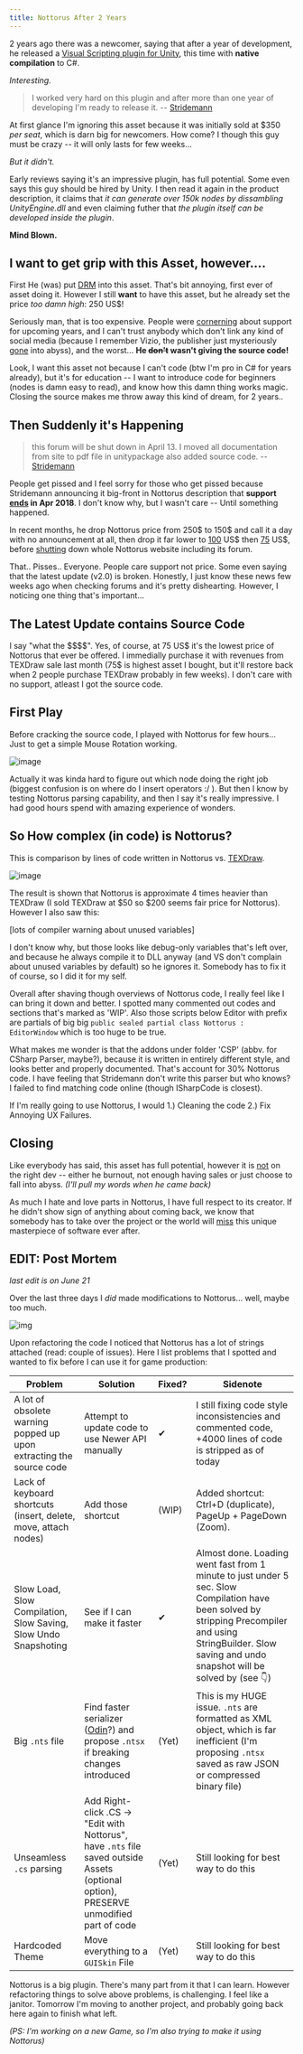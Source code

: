 ```yaml
---
title: Nottorus After 2 Years
---
```


2 years ago there was a newcomer, saying that after a year of development, he released a [Visual Scripting plugin for Unity](https://www.assetstore.unity3d.com/en/#!/content/59656), this time with **native compilation** to C#.

*Interesting.*

> I worked very hard on this plugin and after more than one year of developing I'm ready to release it.
> -- [Stridemann](https://forum.unity.com/threads/395750/)

At first glance I'm ignoring this asset because it was initially sold at $350 *per seat*, which is darn big for newcomers. How come? I though this guy must be crazy -- it will only lasts for few weeks...

*But it didn't.*

Early reviews saying it's an impressive plugin, has full potential. Some even says this guy should be hired by Unity. I then read it again in the product description, it claims that *it can generate over 150k nodes by dissambling UnityEngine.dll* and even claiming futher that *the plugin itself can be developed inside the plugin*.

**Mind Blown.**

## I want to get grip with this Asset, however....

First He (was) put [DRM](https://forum.unity.com/threads/395750/page-19#post-3048152) into this asset. That's bit annoying, first ever of asset doing it. However I still **want** to have this asset, but he already set the price *too damn high*: 250 US$!

Seriously man, that is too expensive. People were [cornerning](https://forum.unity.com/threads/395750/#post-2598208) about support for upcoming years, and I can't trust anybody which don't link any kind of social media (because I remember Vizio, the publisher just mysteriously [gone](https://forum.unity.com/threads/59121/page-26#post-2220138) into abyss), and the worst... **He ~~don't~~ wasn't giving the source code!**

Look, I want this asset not because I can't code (btw I'm pro in C# for years already), but it's for education -- I want to introduce code for beginners (nodes is damn easy to read), and know how this damn thing works magic. Closing the source makes me throw away this kind of dream, for 2 years..

## Then Suddenly it's Happening

> this forum will be shut down in April 13. I moved all documentation from site to pdf file in unitypackage also added source code. -- [Stridemann](https://google.com/search?q=cache:nottorus.net/forum/viewthread.php?thread_id=383)

People get pissed and I feel sorry for those who get pissed because Stridemann announcing it big-front in Nottorus description that **support [ends](https://forum.unity.com/threads/395750/page-22#post-3395732) in Apr 2018**. I don't know why, but I wasn't care -- Until something happened.

In recent months, he drop Nottorus price from 250$ to 150$ and call it a day with no announcement at all, then drop it far lower to [100](https://forum.unity.com/threads/395750/page-22#post-3447509) US$ then [75](https://forum.unity.com/threads/395750/page-22#post-3456300) US$, before [shutting](https://forum.unity.com/threads/395750/page-22#post-3455919) down whole Nottorus website including its forum.

That.. Pisses.. Everyone. People care support not price. Some even saying that the latest update (v2.0) is broken. Honestly, I just know these news few weeks ago when checking forums and it's pretty dishearting. However, I noticing one thing that's important...

## The Latest Update contains Source Code

I say "what the \$\$\$\$". Yes, of course, at 75 US$ it's the lowest price of Nottorus that ever be offered. I immedially purchase it with revenues from TEXDraw sale last month (75$ is highest asset I bought, but it'll restore back when 2 people purchase TEXDraw probably in few weeks). I don't care with no support, atleast I got the source code.

## First Play

Before cracking the source code, I played with Nottorus for few hours... Just to get a simple Mouse Rotation working.

![image]({{site.img}}nottorus-camview.png)

Actually it was kinda hard to figure out which node doing the right job (biggest confusion is on where do I insert operators :/ ). But then I know by testing Nottorus parsing capability, and then I say it's really impressive. I had good hours spend with amazing experience of wonders.

## So How complex (in code) is Nottorus?

This is comparison by lines of code written in Nottorus vs. [TEXDraw](http://u3d.as/cco).

![image]({{site.img}}cdmtr-not-tex.png)

The result is shown that Nottorus is approximate 4 times heavier than TEXDraw (I sold TEXDraw at $50 so $200 seems fair price for Nottorus). However I also saw this:

[lots of compiler warning about unused variables]

I don't know why, but those looks like debug-only variables that's left over, and because he always compile it to DLL anyway (and VS don't complain about unused variables by default) so he ignores it. Somebody has to fix it of course, so I did it for my self.

Overall after shaving though overviews of Nottorus code, I really feel like I can bring it down and better. I spotted many commented out codes and sections that's marked as 'WIP'. Also those scripts below Editor with prefix are partials of big big `public sealed partial class Nottorus : EditorWindow` which is too huge to be true.

What makes me wonder is that the addons under folder 'CSP' (abbv. for CSharp Parser, maybe?), because it is written in entirely different style, and looks better and properly documented. That's account for 30% Nottorus code. I have feeling that Stridemann don't write this parser but who knows? I failed to find matching code online (though ISharpCode is closest).

If I'm really going to use Nottorus, I would 1.) Cleaning the code 2.) Fix Annoying UX Failures.

## Closing

Like everybody has said, this asset has full potential, however it is [not](https://forum.unity.com/threads/395750/page-23#post-3465395) on the right dev -- either he burnout, not enough having sales or just choose to fall into abyss. *(I'll pull my words when he came back)*

As much I hate and love parts in Nottorus, I have full respect to its creator. If he didn't show sign of anything about coming back, we know that somebody has to take over the project or the world will [miss](https://forum.unity.com/threads/395750/page-23#post-3502475) this unique masterpiece of software ever after.

## EDIT: Post Mortem

*last edit is on June 21*

Over the last three days I *did* made modifications to Nottorus... well, maybe too much.

![img]({{site.img}}nottorus-gitpatches.png)

Upon refactoring the code I noticed that Nottorus has a lot of strings attached (read: couple of issues). Here I list problems that I spotted and wanted to fix before I can use it for game production:

Problem | Solution | Fixed? | Sidenote |
---|---|---|---|
A lot of obsolete warning popped up upon extracting the source code | Attempt to update code to use Newer API manually | ✔ | I still fixing code style inconsistencies and commented code, +4000 lines of code is stripped as of today |
Lack of keyboard shortcuts (insert, delete, move, attach nodes) | Add those shortcut | (WIP) | Added shortcut: Ctrl+D (duplicate), PageUp + PageDown (Zoom). |
Slow Load, Slow Compilation, Slow Saving, Slow Undo Snapshoting | See if I can make it faster | ✔ | Almost done. Loading went fast from 1 minute to just under 5 sec. Slow Compilation have been solved by stripping Precompiler and using StringBuilder. Slow saving and undo snapshot will be solved by (see 👇) |
Big `.nts` file | Find faster serializer ([Odin](https://github.com/TeamSirenix/odin-serializer)?) and propose `.ntsx` if breaking changes introduced | (Yet) | This is my HUGE issue. `.nts` are formatted as XML object, which is far inefficient (I'm proposing `.ntsx` saved as raw JSON or compressed binary file) |
Unseamless `.cs` parsing | Add Right-click .CS -> "Edit with Nottorus", have `.nts` file saved outside Assets (optional option), PRESERVE unmodified part of code | (Yet) | Still looking for best way to do this |
Hardcoded Theme | Move everything to a `GUISkin` File | (Yet) | Still looking for best way to do this |

Nottorus is a big plugin. There's many part from it that I can learn. However refactoring things to solve above problems, is challenging. I feel like a janitor. Tomorrow I'm moving to another project, and probably going back here again to finish what left.

*(PS: I'm working on a new Game, so I'm also trying to make it using Nottorus)*
